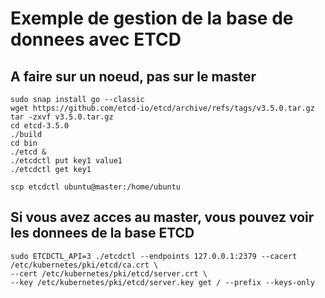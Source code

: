 # Exemple de gestion de la base de donnees avec ETCD 

## A faire sur un noeud, pas sur le master 
```shell
sudo snap install go --classic
wget https://github.com/etcd-io/etcd/archive/refs/tags/v3.5.0.tar.gz
tar -zxvf v3.5.0.tar.gz
cd etcd-3.5.0
./build
cd bin
./etcd &
./etcdctl put key1 value1
./etcdctl get key1
```

```scp etcdctl ubuntu@master:/home/ubuntu``` 

## Si vous avez acces au master, vous pouvez voir les donnees de la base ETCD
```shell
sudo ETCDCTL_API=3 ./etcdctl --endpoints 127.0.0.1:2379 --cacert /etc/kubernetes/pki/etcd/ca.crt \
--cert /etc/kubernetes/pki/etcd/server.crt \
--key /etc/kubernetes/pki/etcd/server.key get / --prefix --keys-only
```

